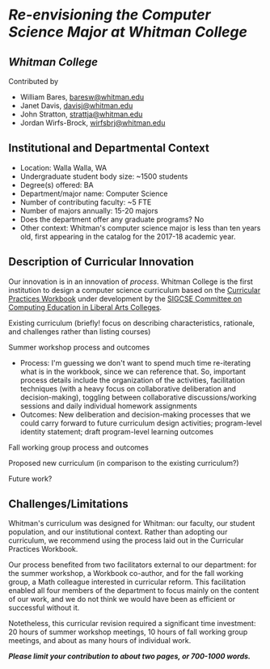 # _Re-envisioning the Computer Science Major at Whitman College_

## _Whitman College_
Contributed by
- William Bares, baresw@whitman.edu
- Janet Davis, davisj@whitman.edu
- John Stratton, strattja@whitman.edu
- Jordan Wirfs-Brock, wirfsbrj@whitman.edu

## Institutional and Departmental Context
- Location: Walla Walla, WA
- Undergraduate student body size: ~1500 students
- Degree(s) offered: BA
- Department/major name: Computer Science
- Number of contributing faculty: ~5 FTE
- Number of majors annually: 15-20 majors
- Does the department offer any graduate programs? No
- Other context: Whitman's computer science major is less than ten years old, first appearing in the catalog for the 2017-18 academic year.

## Description of Curricular Innovation

Our innovation is in an innovation of _process_. 
Whitman College is the first institution to design a computer science curriculum based on the 
[Curricular Practices Workbook](https://computing-in-the-liberal-arts.github.io/CS2023/) under development by the 
[SIGCSE Committee on Computing Education in Liberal Arts Colleges](https://computing-in-the-liberal-arts.github.io/).

Existing curriculum (briefly! focus on describing characteristics, rationale, and challenges rather than listing courses)

Summer workshop process and outcomes
- Process: I'm guessing we don't want to spend much time re-iterating what is in the workbook, since we can reference that. So, important process details include the organization of the activities, facilitation techniques (with a heavy focus on collaborative deliberation and decision-making), toggling between collaborative discussions/working sessions and daily individual homework assignments
- Outcomes: New deliberation and decision-making processes that we could carry forward to future curriculum design activities; program-level identity statement; draft program-level learning outcomes

Fall working group process and outcomes

Proposed new curriculum (in comparison to the existing curriculum?)

Future work?

## Challenges/Limitations

Whitman's curriculum was designed for Whitman: 
our faculty, our student population, and our institutional context. 
Rather than adopting our curriculum, we recommend using the process laid out in the Curricular Practices Workbook. 

Our process benefited from two facilitators external to our department: 
for the summer workshop, a Workbook co-author, 
and for the fall working group, a Math colleague interested in curricular reform.
This facilitation enabled all four members of the department to focus mainly on the content of our work, 
and we do not think we would have been as efficient or successful without it.

Notetheless, this curricular revision required a significant time investment:
20 hours of summer workshop meetings, 10 hours of fall working group meetings, and about as many hours of individual work.

**_Please limit your contribution to about two pages, or 700-1000 words._**
